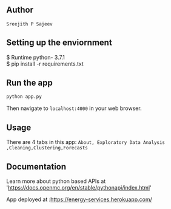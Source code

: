 ## Author
`Sreejith P Sajeev`
## Setting up the enviornment
$ Runtime python- 3.7.1\
$ pip install -r requirements.txt

## Run the app

```bash
python app.py
```
Then navigate to `localhost:4000` in your web browser.

## Usage

There are 4 tabs in this app: `About, Exploratory Data Analysis ,Cleaning,Clustering,Forecasts`



## Documentation

Learn more about python based APIs at 'https://docs.openmc.org/en/stable/pythonapi/index.html'

App deployed at :https://energy-services.herokuapp.com/




